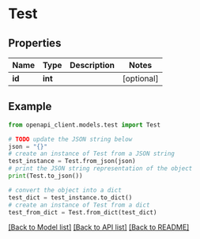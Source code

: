 # Test


## Properties

Name | Type | Description | Notes
------------ | ------------- | ------------- | -------------
**id** | **int** |  | [optional] 

## Example

```python
from openapi_client.models.test import Test

# TODO update the JSON string below
json = "{}"
# create an instance of Test from a JSON string
test_instance = Test.from_json(json)
# print the JSON string representation of the object
print(Test.to_json())

# convert the object into a dict
test_dict = test_instance.to_dict()
# create an instance of Test from a dict
test_from_dict = Test.from_dict(test_dict)
```
[[Back to Model list]](../README.md#documentation-for-models) [[Back to API list]](../README.md#documentation-for-api-endpoints) [[Back to README]](../README.md)


